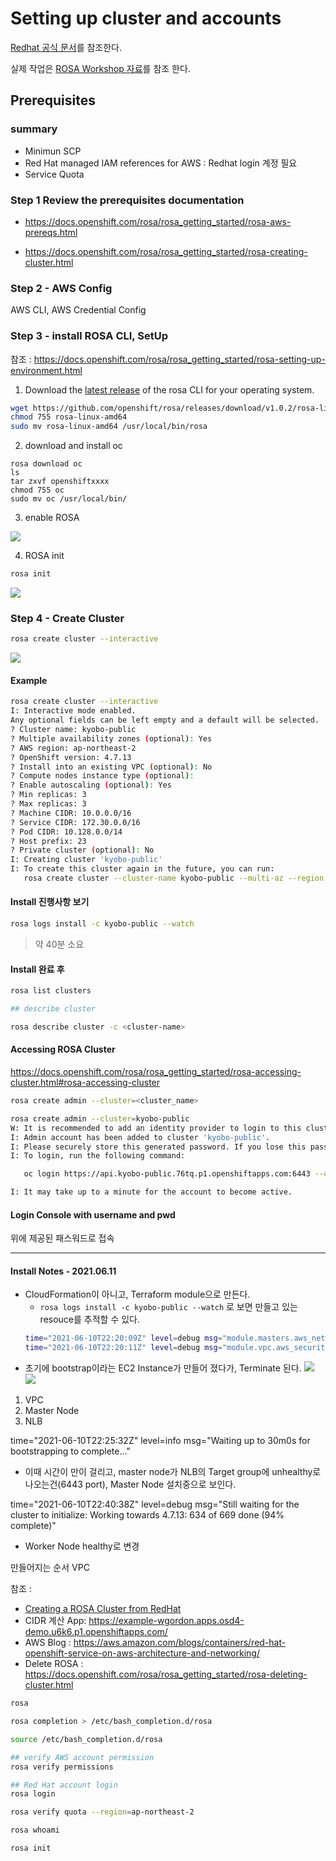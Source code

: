 
# Setting up cluster and accounts
 [Redhat 공식 문서](https://docs.openshift.com/rosa/rosa_getting_started/rosa-getting-started-workflow.html)를 참조한다. 


실제 작업은 [ROSA Workshop 자료](https://openshift4-on-aws.awsworkshop.io/4-rosa-track/2-deploying-rosa/1-prerequisites/1_rosa-prerequisites.html)를 참조 한다.
## Prerequisites 
### summary
 - Minimun SCP
 - Red Hat managed IAM references for AWS : Redhat login 계정 필요
 - Service Quota


### Step 1 Review the prerequisites documentation
 -  https://docs.openshift.com/rosa/rosa_getting_started/rosa-aws-prereqs.html

 - https://docs.openshift.com/rosa/rosa_getting_started/rosa-creating-cluster.html

### Step 2 - AWS Config 
AWS CLI, AWS Credential Config

### Step 3 - install ROSA CLI, SetUp

참조 : https://docs.openshift.com/rosa/rosa_getting_started/rosa-setting-up-environment.html

1. Download the [latest release](https://access.redhat.com/products/red-hat-openshift-service-aws/) of the rosa CLI for your operating system.

```bash
wget https://github.com/openshift/rosa/releases/download/v1.0.2/rosa-linux-amd64
chmod 755 rosa-linux-amd64
sudo mv rosa-linux-amd64 /usr/local/bin/rosa
```

2. download and install oc
```
rosa download oc
ls
tar zxvf openshiftxxxx
chmod 755 oc
sudo mv oc /usr/local/bin/
```

3. enable ROSA  

![](images/enable-rosa.gif)

4. ROSA init
```bash
rosa init

```

![](images/rosa-init.gif)


### Step 4 - Create Cluster
```bash
rosa create cluster --interactive
```

![](images/create-cluster.gif)


#### Example
```bash
rosa create cluster --interactive
I: Interactive mode enabled.
Any optional fields can be left empty and a default will be selected.
? Cluster name: kyobo-public
? Multiple availability zones (optional): Yes
? AWS region: ap-northeast-2
? OpenShift version: 4.7.13
? Install into an existing VPC (optional): No
? Compute nodes instance type (optional): 
? Enable autoscaling (optional): Yes
? Min replicas: 3
? Max replicas: 3
? Machine CIDR: 10.0.0.0/16
? Service CIDR: 172.30.0.0/16
? Pod CIDR: 10.128.0.0/14
? Host prefix: 23
? Private cluster (optional): No
I: Creating cluster 'kyobo-public'
I: To create this cluster again in the future, you can run:
   rosa create cluster --cluster-name kyobo-public --multi-az --region ap-northeast-2 --version 4.7.13 --enable-autoscaling --min-replicas 3 --max-replicas 3 --machine-cidr 10.0.0.0/16 --service-cidr 172.30.0.0/16 --pod-cidr 10.128.0.0/14 --host-prefix 23
```

#### Install 진행사항 보기 
```bash
rosa logs install -c kyobo-public --watch
```

> 약 40분 소요

#### Install 완료 후
```bash
rosa list clusters

## describe cluster

rosa describe cluster -c <cluster-name>
```

#### Accessing ROSA Cluster
https://docs.openshift.com/rosa/rosa_getting_started/rosa-accessing-cluster.html#rosa-accessing-cluster

```bash
rosa create admin --cluster=<cluster_name>

rosa create admin --cluster=kyobo-public
W: It is recommended to add an identity provider to login to this cluster. See 'rosa create idp --help' for more information.
I: Admin account has been added to cluster 'kyobo-public'.
I: Please securely store this generated password. If you lose this password you can delete and recreate the cluster admin user.
I: To login, run the following command:

   oc login https://api.kyobo-public.76tq.p1.openshiftapps.com:6443 --username cluster-admin --password IjIk8-Htkus-XXXXXX

I: It may take up to a minute for the account to become active.
```

#### Login Console with username and pwd
위에 제공된 패스워드로 접속



---
#### Install Notes - 2021.06.11
 - CloudFormation이 아니고, Terraform module으로 만든다. 
   - `rosa logs install -c kyobo-public --watch` 로 보면 만들고 있는 resouce를 추적할 수 있다. 
   ```bash
   time="2021-06-10T22:20:09Z" level=debug msg="module.masters.aws_network_interface.master[2]: Creating..."
   time="2021-06-10T22:20:11Z" level=debug msg="module.vpc.aws_security_group_rule.worker_ingress_services_tcp: Creation complete after 14s [id=sgrule-2711114762]"
    ```
 - 초기에 bootstrap이라는 EC2 Instance가 만들어 졌다가, Terminate 된다.
  ![](images/bootstrap-1.png)
  ![](images/bootstrap-2.png)

 1. VPC
 2. Master Node
 3. NLB

 time="2021-06-10T22:25:32Z" level=info msg="Waiting up to 30m0s for bootstrapping to complete..." 
  - 이때 시간이 만이 걸리고, master node가 NLB의 Target group에 unhealthy로 나오는건(6443 port), Master Node 설치중으로 보인다. 

 time="2021-06-10T22:40:38Z" level=debug msg="Still waiting for the cluster to initialize: Working towards 4.7.13: 634 of 669 done (94% complete)"
 - Worker Node healthy로 변경








만들어지는 순서
VPC



참조 : 

 - [Creating a ROSA Cluster from RedHat](https://docs.openshift.com/rosa/rosa_getting_started/rosa-creating-cluster.html) 
 - CIDR 계산 App: https://example-wgordon.apps.osd4-demo.u6k6.p1.openshiftapps.com/
 - AWS Blog : https://aws.amazon.com/blogs/containers/red-hat-openshift-service-on-aws-architecture-and-networking/
 - Delete ROSA : https://docs.openshift.com/rosa/rosa_getting_started/rosa-deleting-cluster.html

```bash
rosa

rosa completion > /etc/bash_completion.d/rosa

source /etc/bash_completion.d/rosa

## verify AWS account permission
rosa verify permissions

## Red Hat account login
rosa login

rosa verify quota --region=ap-northeast-2

rosa whoami

rosa init

```